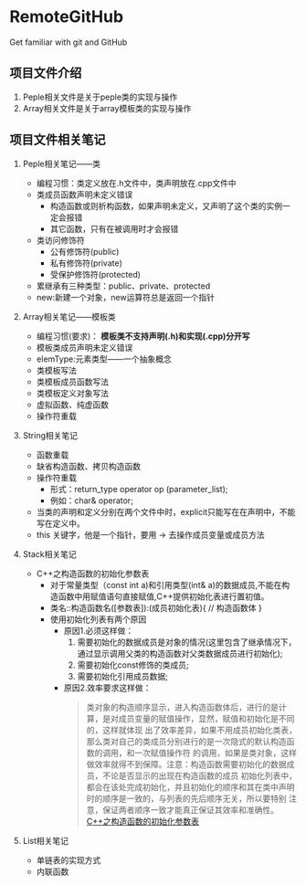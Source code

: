 # RemoteGitHub

Get familiar with git and GitHub

## 项目文件介绍

1. Peple相关文件是关于peple类的实现与操作
2. Array相关文件是关于array模板类的实现与操作

## 项目文件相关笔记

1. Peple相关笔记——类
    - 编程习惯：类定义放在.h文件中，类声明放在.cpp文件中
    - 类成员函数声明未定义错误
        + 构造函数或则析构函数，如果声明未定义，又声明了这个类的实例一定会报错
        + 其它函数，只有在被调用时才会报错
    - 类访问修饰符
        + 公有修饰符(public)
        + 私有修饰符(private)
        + 受保护修饰符(protected)
    - 累继承有三种类型：public、private、protected
    - new:新建一个对象，new运算符总是返回一个指针

2. Array相关笔记——模板类
    - 编程习惯(要求)： **模板类不支持声明(.h)和实现(.cpp)分开写**
    - 模板类成员声明未定义错误
    - elemType:元素类型——一个抽象概念
    - 类模板写法
    - 类模板成员函数写法
    - 类模板定义对象写法
    - 虚拟函数、纯虚函数
    - 操作符重载


3. String相关笔记
    - 函数重载
    - 缺省构造函数、拷贝构造函数
    - 操作符重载
        + 形式：return_type operator op (parameter_list);
        + 例如：char& operator[](int);
    - 当类的声明和定义分别在两个文件中时，explicit只能写在在声明中，不能写在定义中。
    - this 关键字，他是一个指针，要用 -> 去操作成员变量或成员方法

4. Stack相关笔记
    - C++之构造函数的初始化参数表
        + 对于常量类型（const int a)和引用类型(int& a)的数据成员,不能在构造函数中用赋值语句直接赋值,C++提供初始化表进行置初值。
        + 类名::构造函数名([参数表]):(成员初始化表){ // 构造函数体 }
        + 使用初始化列表有两个原因
            * 原因1.必须这样做：
                1. 需要初始化的数据成员是对象的情况(这里包含了继承情况下，通过显示调用父类的构造函数对父类数据成员进行初始化);
                2. 需要初始化const修饰的类成员;
                3. 需要初始化引用成员数据;
            * 原因2.效率要求这样做：
              > 类对象的构造顺序显示，进入构造函数体后，进行的是计算，是对成员变量的赋值操作，显然，赋值和初始化是不同的，这样就体现
              > 出了效率差异，如果不用成员初始化类表，那么类对自己的类成员分别进行的是一次隐式的默认构造函数的调用，和一次赋值操作符
              > 的调用，如果是类对象，这样做效率就得不到保障。注意：构造函数需要初始化的数据成员，不论是否显示的出现在构造函数的成员
              > 初始化列表中，都会在该处完成初始化，并且初始化的顺序和其在类中声明时的顺序是一致的，与列表的先后顺序无关，所以要特别
              > 注意，保证两者顺序一致才能真正保证其效率和准确性。
              [C++之构造函数的初始化参数表](https://blog.csdn.net/weixin_45746505/article/details/127907317#:~:text=%E6%88%90%E5%91%98%E5%88%9D%E5%A7%8B%E5%8C%96%E8%A1%A8%E7%9A%84%E4%B8%80%E8%88%AC%E5%BD%A2%E5%BC%8F%E4%B8%BA%EF%BC%9A%20%E6%95%B0%E6%8D%AE%E6%88%90%E5%91%98%E5%90%8D1,%28%E5%88%9D%E5%A7%8B%E5%80%BC1%29%2C%E6%95%B0%E6%8D%AE%E6%88%90%E5%91%98%E5%90%8D2%20%28%E5%88%9D%E5%A7%8B%E5%80%BC2%29%2C%E2%80%A6%E2%80%A6%201)

5. List相关笔记
    - 单链表的实现方式
    - 内联函数
